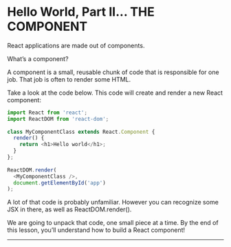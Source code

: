 # Hello World, Part II... THE COMPONENT
React applications are made out of components.

What’s a component?

A component is a small, reusable chunk of code that is responsible for one job. That job is often to render some HTML.

Take a look at the code below. This code will create and render a new React component:

```js
import React from 'react';
import ReactDOM from 'react-dom';
 
class MyComponentClass extends React.Component {
  render() {
    return <h1>Hello world</h1>;
  }
};
 
ReactDOM.render(
  <MyComponentClass />,
  document.getElementById('app')
);
```

A lot of that code is probably unfamiliar. However you can recognize some JSX in there, as well as ReactDOM.render().

We are going to unpack that code, one small piece at a time. By the end of this lesson, you’ll understand how to build a React component!

***